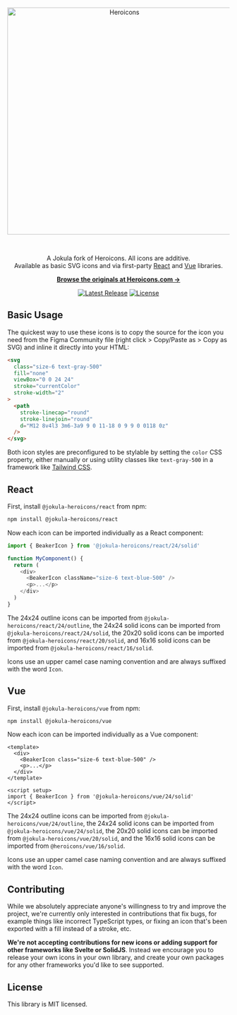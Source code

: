 <br>

<p align="center">
  <a href="https://heroicons.com" target="_blank">
    <picture>
      <source media="(prefers-color-scheme: dark)" srcset="https://raw.githubusercontent.com/duggi/heroicons-duggi/HEAD/.github/logo-dark.svg">
      <source media="(prefers-color-scheme: light)" srcset="https://raw.githubusercontent.com/duggi/heroicons-duggi/HEAD/.github/logo-light.svg">
      <img alt="Heroicons" width="515" height="auto" style="max-width: 100%" src="https://raw.githubusercontent.com/duggi/heroicons-duggi/HEAD/.github/logo-light.svg">
    </picture>
  </a>
</p>

<br>

<p align="center">
  A Jokula fork of Heroicons. All icons are additive. <br>Available as basic SVG icons and via first-party <a href="#react">React</a> and <a href="#vue">Vue</a> libraries.
<p>

<p align="center">
  <a href="https://heroicons.com"><strong>Browse the originals at Heroicons.com &rarr;</strong></a>
</p>


<p align="center">
    <a href="https://github.com/tailwindlabs/heroicons/releases"><img src="https://img.shields.io/npm/v/heroicons" alt="Latest Release"></a>
    <a href="https://github.com/tailwindlabs/heroicons/blob/master/LICENSE"><img src="https://img.shields.io/npm/l/heroicons.svg" alt="License"></a>
</p>

## Basic Usage

The quickest way to use these icons is to copy the source for the icon you need from the Figma Community file (right click > Copy/Paste as > Copy as SVG) and inline it directly into your HTML:

```html
<svg
  class="size-6 text-gray-500"
  fill="none"
  viewBox="0 0 24 24"
  stroke="currentColor"
  stroke-width="2"
>
  <path
    stroke-linecap="round"
    stroke-linejoin="round"
    d="M12 8v4l3 3m6-3a9 9 0 11-18 0 9 9 0 0118 0z"
  />
</svg>
```

Both icon styles are preconfigured to be stylable by setting the `color` CSS property, either manually or using utility classes like `text-gray-500` in a framework like [Tailwind CSS](https://tailwindcss.com).

## React

First, install `@jokula-heroicons/react` from npm:

```sh
npm install @jokula-heroicons/react
```

Now each icon can be imported individually as a React component:

```js
import { BeakerIcon } from '@jokula-heroicons/react/24/solid'

function MyComponent() {
  return (
    <div>
      <BeakerIcon className="size-6 text-blue-500" />
      <p>...</p>
    </div>
  )
}
```

The 24x24 outline icons can be imported from `@jokula-heroicons/react/24/outline`, the 24x24 solid icons can be imported from `@jokula-heroicons/react/24/solid`, the 20x20 solid icons can be imported from `@jokula-heroicons/react/20/solid`, and 16x16 solid icons can be imported from `@jokula-heroicons/react/16/solid`.

Icons use an upper camel case naming convention and are always suffixed with the word `Icon`.


## Vue

First, install `@jokula-heroicons/vue` from npm:

```sh
npm install @jokula-heroicons/vue
```

Now each icon can be imported individually as a Vue component:

```vue
<template>
  <div>
    <BeakerIcon class="size-6 text-blue-500" />
    <p>...</p>
  </div>
</template>

<script setup>
import { BeakerIcon } from '@jokula-heroicons/vue/24/solid'
</script>
```

The 24x24 outline icons can be imported from `@jokula-heroicons/vue/24/outline`, the 24x24 solid icons can be imported from `@jokula-heroicons/vue/24/solid`, the 20x20 solid icons can be imported from `@jokula-heroicons/vue/20/solid`, and the 16x16 solid icons can be imported from `@heroicons/vue/16/solid`.

Icons use an upper camel case naming convention and are always suffixed with the word `Icon`.

## Contributing

While we absolutely appreciate anyone's willingness to try and improve the project, we're currently only interested in contributions that fix bugs, for example things like incorrect TypeScript types, or fixing an icon that's been exported with a fill instead of a stroke, etc.

**We're not accepting contributions for new icons or adding support for other frameworks like Svelte or SolidJS**. Instead we encourage you to release your own icons in your own library, and create your own packages for any other frameworks you'd like to see supported.

## License

This library is MIT licensed.
